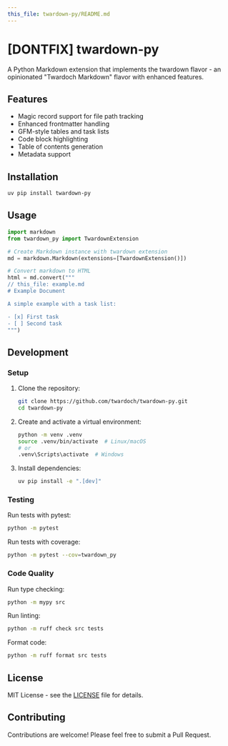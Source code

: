```yaml
---
this_file: twardown-py/README.md
---
```


# [DONTFIX] twardown-py

A Python Markdown extension that implements the twardown flavor - an opinionated "Twardoch Markdown" flavor with enhanced features.

## Features

- Magic record support for file path tracking
- Enhanced frontmatter handling
- GFM-style tables and task lists
- Code block highlighting
- Table of contents generation
- Metadata support

## Installation

```bash
uv pip install twardown-py
```

## Usage

```python
import markdown
from twardown_py import TwardownExtension

# Create Markdown instance with twardown extension
md = markdown.Markdown(extensions=[TwardownExtension()])

# Convert markdown to HTML
html = md.convert("""
// this_file: example.md
# Example Document

A simple example with a task list:

- [x] First task
- [ ] Second task
""")
```

## Development

### Setup

1. Clone the repository:
   ```bash
   git clone https://github.com/twardoch/twardown-py.git
   cd twardown-py
   ```

2. Create and activate a virtual environment:
   ```bash
   python -m venv .venv
   source .venv/bin/activate  # Linux/macOS
   # or
   .venv\Scripts\activate  # Windows
   ```

3. Install dependencies:
   ```bash
   uv pip install -e ".[dev]"
   ```

### Testing

Run tests with pytest:

```bash
python -m pytest
```

Run tests with coverage:

```bash
python -m pytest --cov=twardown_py
```

### Code Quality

Run type checking:

```bash
python -m mypy src
```

Run linting:

```bash
python -m ruff check src tests
```

Format code:

```bash
python -m ruff format src tests
```

## License

MIT License - see the [LICENSE](LICENSE) file for details.

## Contributing

Contributions are welcome! Please feel free to submit a Pull Request.
